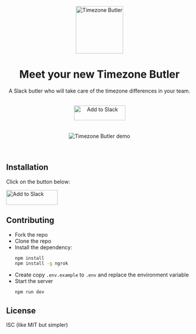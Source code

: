<div align="center">
<img alt="Timezone Butler" height="128" width="128" src="https://user-images.githubusercontent.com/3254314/48670329-e7bfa980-eb0d-11e8-8449-d4370d6d1e9f.png" align="center" />

<h1>Meet your new Timezone Butler</h1>
<p>
  A Slack butler who will take care of the timezone differences in your team.
</p>
<div>&nbsp;</div>
<a href="/slack-direct-install">
  <img
      alt="Add to Slack"
      height="40"
      width="139"
      src="https://platform.slack-edge.com/img/add_to_slack@2x.png"  />
</a>
<div>&nbsp;</div>
<div>&nbsp;</div>
<img src="https://user-images.githubusercontent.com/3254314/48906451-c8ee4980-ee64-11e8-97df-13ad833001a7.png" alt="Timezone Butler demo" />

</div>
<div height="100px">&nbsp;</div><div height="100px">&nbsp;</div>

## Installation

Click on the button below:

<a href="/slack-direct-install">
  <img
      alt="Add to Slack"
      height="40"
      width="139"
      src="https://platform.slack-edge.com/img/add_to_slack@2x.png" />
</a>

## Contributing

- Fork the repo
- Clone the repo
- Install the dependency:
  ```bash
  npm install
  npm install -g ngrok
  ```
- Create copy `.env.example` to `.env` and replace the environment variable
- Start the server
  ```bash
  npm run dev
  ```

## License

ISC (like MIT but simpler)
